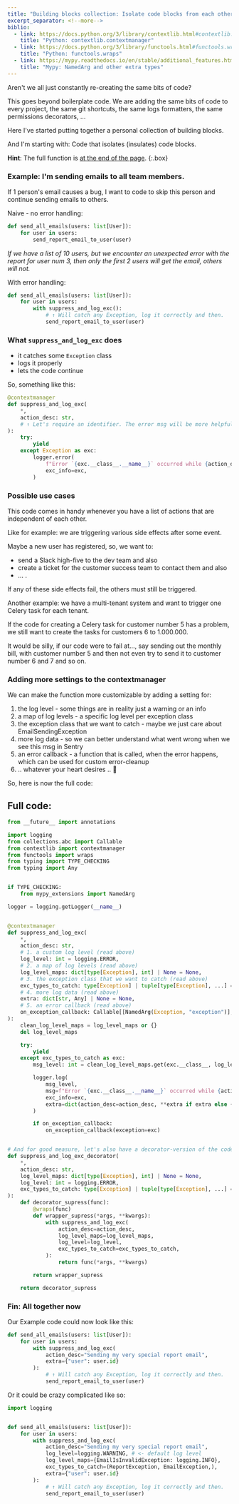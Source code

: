 ```yaml
---
title: "Building blocks collection: Isolate code blocks from each other?"
excerpt_separator: <!--more-->
biblio:
  - link: https://docs.python.org/3/library/contextlib.html#contextlib.contextmanager
    title: "Python: contextlib.contextmanager"
  - link: https://docs.python.org/3/library/functools.html#functools.wraps
    title: "Python: functools.wraps"
  - link: https://mypy.readthedocs.io/en/stable/additional_features.html#extended-callable-types
    title: "Mypy: NamedArg and other extra types"
---
```


Aren't we all just constantly re-creating the same bits of code?

This goes beyond boilerplate code. We are adding the same bits of code to every project, the same 
git shortcuts, the same logs formatters, the same permissions decorators, ... 

Here I've started putting together a personal collection of building blocks. 

And I'm starting with: Code that isolates (insulates) code blocks. 

<!--more-->

**Hint**: The full function is [at the end of the page](#full-code).
{:.box}

### Example: I'm sending emails to all team members. 

If 1 person's email causes a bug, I want to code to skip this person and continue sending emails to others.

Naive - no error handling:
```python
def send_all_emails(users: list[User]):
    for user in users:
        send_report_email_to_user(user)
```
*If we have a list of 10 users, but we encounter an unexpected error
with the report for user num 3, then only the first 2 users will get the email, others will not.*

With error handling:
```python
def send_all_emails(users: list[User]):
    for user in users:
        with suppress_and_log_exc():
            # ↑ Will catch any Exception, log it correctly and then. 
            send_report_email_to_user(user)
```

### What `suppress_and_log_exc` does

- it catches some `Exception` class
- logs it properly
- lets the code continue

So, something like this:

```python
@contextmanager
def suppress_and_log_exc(
    *,
    action_desc: str,
    # ↑ Let's require an identifier. The error msg will be more helpful this way.
):
    try:
        yield
    except Exception as exc:
        logger.error(
            f"Error `{exc.__class__.__name__}` occurred while {action_desc}",
            exc_info=exc,
        )
```

### Possible use cases

This code comes in handy whenever you have a list of actions that are independent of each other.

Like for example: we are triggering various side effects after some event.

Maybe a new user has registered, so, we want to:
- send a Slack high-five to the dev team and also 
- create a ticket for the customer success team to contact them and also 
- ... . 

If any of these side effects fail, the others must still be triggered.

Another example: we have a multi-tenant system and want to trigger one Celery task for each tenant.

If the code for creating a Celery task for customer number 5 has a problem, we still want to create the tasks for customers 6 to 1.000.000. 

It would be silly, if our code were to fail at...,  say sending out the monthly bill, with customer number 5 and then not even try to send it to customer number 6 and 7 and so on. 


### Adding more settings to the contextmanager

We can make the function more customizable by adding a setting for:
1. the log level - some things are in reality just a warning or an info
2. a map of log levels - a specific log level per exception class
3. the exception class that we want to catch - maybe we just care about EmailSendingException
4. more log data - so we can better understand what went wrong when we see this msg in Sentry
5. an error callback - a function that is called, when the error happens, which can be used for custom error-cleanup
6. .. whatever your heart desires .. 💖

So, here is now the full code:


## <a name="full-code"></a>Full code:

```py
from __future__ import annotations

import logging
from collections.abc import Callable
from contextlib import contextmanager
from functools import wraps
from typing import TYPE_CHECKING
from typing import Any


if TYPE_CHECKING:
    from mypy_extensions import NamedArg

logger = logging.getLogger(__name__)


@contextmanager
def suppress_and_log_exc(
    *,
    action_desc: str,
    # 1. a custom log level (read above)
    log_level: int = logging.ERROR,
    # 2. a map of log levels (read above)
    log_level_maps: dict[type[Exception], int] | None = None,
    # 3. the exception class that we want to catch (read above)
    exc_types_to_catch: type[Exception] | tuple[type[Exception], ...] = Exception,
    # 4. more log data (read above)
    extra: dict[str, Any] | None = None,
    # 5. an error callback (read above)
    on_exception_callback: Callable[[NamedArg(Exception, "exception")], None] | None = None,
):
    clean_log_level_maps = log_level_maps or {}
    del log_level_maps

    try:
        yield
    except exc_types_to_catch as exc:
        msg_level: int = clean_log_level_maps.get(exc.__class__, log_level)

        logger.log(
            msg_level,
            msg=f"Error `{exc.__class__.__name__}` occurred while {action_desc}",
            exc_info=exc,
            extra=dict(action_desc=action_desc, **extra if extra else {}),
        )

        if on_exception_callback:
            on_exception_callback(exception=exc)


# And for good measure, let's also have a decorator-version of the code            
def suppress_and_log_exc_decorator(
    *,
    action_desc: str,
    log_level_maps: dict[type[Exception], int] | None = None,
    log_level: int = logging.ERROR,
    exc_types_to_catch: type[Exception] | tuple[type[Exception], ...] = Exception,
):
    def decorator_supress(func):
        @wraps(func)
        def wrapper_supress(*args, **kwargs):
            with suppress_and_log_exc(
                action_desc=action_desc,
                log_level_maps=log_level_maps,
                log_level=log_level,
                exc_types_to_catch=exc_types_to_catch,
            ):
                return func(*args, **kwargs)

        return wrapper_supress

    return decorator_supress

```

### Fin: All together now

Our Example code could now look like this:

```python
def send_all_emails(users: list[User]):
    for user in users:
        with suppress_and_log_exc(
            action_desc="Sending my very special report email",
            extra={"user": user.id}
        ):
            # ↑ Will catch any Exception, log it correctly and then. 
            send_report_email_to_user(user)
```

Or it could be crazy complicated like so:

```python
import logging


def send_all_emails(users: list[User]):
    for user in users:
        with suppress_and_log_exc(
            action_desc="Sending my very special report email",
            log_level=logging.WARNING, # <- default log level
            log_level_maps={EmailIsInvalidException: logging.INFO},
            exc_types_to_catch=(ReportException, EmailException,),
            extra={"user": user.id}
        ):
            # ↑ Will catch any Exception, log it correctly and then. 
            send_report_email_to_user(user)
```

